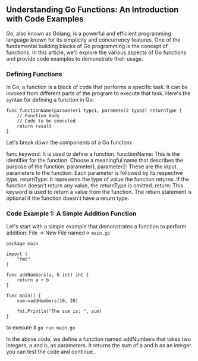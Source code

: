 ## Understanding Go Functions: An Introduction with Code Examples

Go, also known as Golang, is a powerful and efficient programming language known for its simplicity and concurrency features. One of the fundamental building blocks of Go programming is the concept of functions. In this article, we'll explore the various aspects of Go functions and provide code examples to demonstrate their usage.

### Defining Functions

In Go, a function is a block of code that performs a specific task. It can be invoked from different parts of the program to execute that task. Here's the syntax for defining a function in Go:

```
func functionName(parameter1 type1, parameter2 type2) returnType {
    // Function body
    // Code to be executed
    return result
}
```
Let's break down the components of a Go function:

func keyword: It is used to define a function.
functionName: This is the identifier for the function. Choose a meaningful name that describes the purpose of the function.
parameter1, parameter2: These are the input parameters to the function. Each parameter is followed by its respective type.
returnType: It represents the type of value the function returns. If the function doesn't return any value, the returnType is omitted.
return: This keyword is used to return a value from the function. The return statement is optional if the function doesn't have a return type.

### Code Example 1: A Simple Addition Function

Let's start with a simple example that demonstrates a function to perform addition:
File -> New File 
named-> `main.go`

```
package main

import (
	"fmt"
)

func addNumbers(a, b int) int {
    return a + b
}

func main() {
	sum:=addNumbers(10, 20)

	fmt.Println("The sum is: ", sum)
}
```

to execute it `go run main.go` 

In the above code, we define a function named addNumbers that takes two integers, a and b, as parameters. It returns the sum of a and b as an integer. you can test the code and continue..